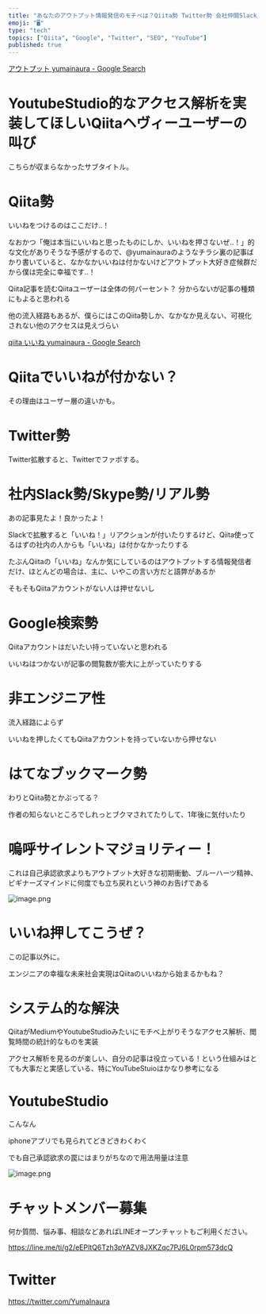```yaml
---
title: "あなたのアウトプット情報発信のモチベは？Qiita勢 Twitter勢 会社仲間Slack/Skype勢/リアル勢 非エンジニア性 はてぶ勢"
emoji: "🖥"
type: "tech"
topics: ["Qiita", "Google", "Twitter", "SEO", "YouTube"]
published: true
---
```


[アウトプット yumainaura - Google Search](https://www.google.co.jp/search?q=%E3%82%A2%E3%82%A6%E3%83%88%E3%83%97%E3%83%83%E3%83%88+yumainaura&oq=%E3%82%A2%E3%82%A6%E3%83%88%E3%83%97%E3%83%83%E3%83%88+yumainaura&aqs=chrome..69i57j69i60l3.2749j0j7&sourceid=chrome&ie=UTF-8)

# YoutubeStudio的なアクセス解析を実装してほしいQiitaヘヴィーユーザーの叫び

こちらが収まらなかったサブタイトル。

# Qiita勢

いいねをつけるのはここだけ‥！

なおかつ「俺は本当にいいねと思ったものにしか、いいねを押さないぜ‥！」的な文化がありそうな予感がするので、@yumainauraのようなチラシ裏の記事ばかり書いていると、なかなかいいねは付かないけどアウトプット大好き症候群だから僕は完全に幸福です‥！

Qiita記事を読むQiitaユーザーは全体の何パーセント？ 分からないが記事の種類にもよると思われる

他の流入経路もあるが、僕らにはこのQiita勢しか、なかなか見えない、可視化されない他のアクセスは見えづらい

[qiita いいね yumainaura - Google Search](https://www.google.co.jp/search?q=qiita+%E3%81%84%E3%81%84%E3%81%AD+yumainaura&oq=qiita+%E3%81%84%E3%81%84%E3%81%AD+yumainaura&aqs=chrome..69i57j69i60l3j69i64.3310j0j7&sourceid=chrome&ie=UTF-8)

# Qiitaでいいねが付かない？

その理由はユーザー層の違いかも。

# Twitter勢

Twitter拡散すると、Twitterでファボする。

# 社内Slack勢/Skype勢/リアル勢

あの記事見たよ！良かったよ！

Slackで拡散すると「いいね！」リアクションが付いたりするけど、Qiita使ってるはずの社内の人からも「いいね」は付かなかったりする

たぶんQiitaの「いいね」なんか気にしているのはアウトプットする情報発信者だけ、ほとんどの場合は、主に、いやこの言い方だと語弊があるか

そもそもQiitaアカウントがない人は押せないし

# Google検索勢

Qiitaアカウントはだいたい持っていないと思われる

いいねはつかないが記事の閲覧数が膨大に上がっていたりする

# 非エンジニア性

流入経路によらず

いいねを押したくてもQiitaアカウントを持っていないから押せない

# はてなブックマーク勢

わりとQiita勢とかぶってる？

作者の知らないところでしれっとブクマされてたりして、1年後に気付いたり

# 嗚呼サイレントマジョリティー！

これは自己承認欲求よりもアウトプット大好きな初期衝動、ブルーハーツ精神、ビギナーズマインドに何度でも立ち戻れという神のお告げである

![image.png](https://qiita-image-store.s3.amazonaws.com/0/89618/923807b3-d4b5-21d9-f82b-b5581137eef2.png)

# いいね押してこうぜ？

この記事以外に。

エンジニアの幸福な未来社会実現はQiitaのいいねから始まるかもね？

# システム的な解決

QiitaがMediumやYoutubeStudioみたいにモチベ上がりそうなアクセス解析、閲覧時間の統計的なものを実装

アクセス解析を見るのが楽しい、自分の記事は役立っている！という仕組みはとても大事だと実感している、特にYouTubeStuioはかなり参考になる

# YoutubeStudio

こんなん

iphoneアプリでも見られてどきどきわくわく

でも自己承認欲求の罠にはまりがちなので用法用量は注意

![image.png](https://qiita-image-store.s3.amazonaws.com/0/89618/f3930987-5361-8cfe-2119-528925a8f492.png)








<!-- Update From Qiita API -->

# チャットメンバー募集


何か質問、悩み事、相談などあればLINEオープンチャットもご利用ください。

https://line.me/ti/g2/eEPltQ6Tzh3pYAZV8JXKZqc7PJ6L0rpm573dcQ





# Twitter


https://twitter.com/YumaInaura


<!-- Update From Qiita API -->


